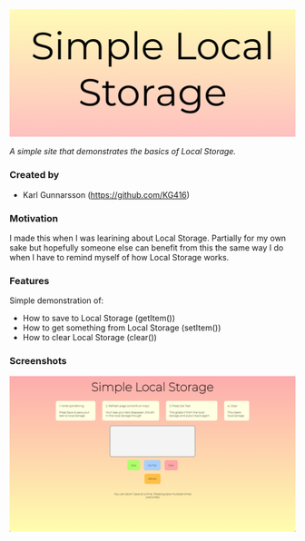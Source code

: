 ![Simple Local Storage logo](img/simple-lc-logo.jpg)

*A simple site that demonstrates the basics of Local Storage.*

### Created by

- Karl Gunnarsson (<https://github.com/KG416>)

### Motivation

I made this when I was learining about Local Storage. Partially for my own sake but hopefully someone
else can benefit from this the same way I do when I have to remind myself of how Local Storage works.

### Features

Simple demonstration of:

- How to save to Local Storage (getItem())
- How to get something from Local Storage (setItem())
- How to clear Local Storage (clear())

### Screenshots

![Screenshot of Simple Local Storage](img/simple-lc-screen1.png)
